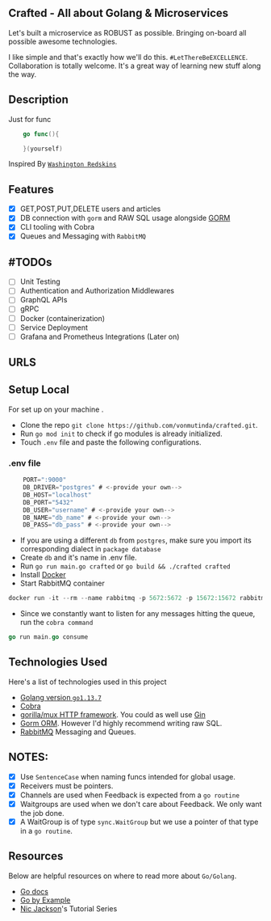 ## Crafted - All about Golang & Microservices
Let's built a microservice as ROBUST as possible. Bringing on-board all
possible awesome technologies.

I like simple and that's exactly how we'll do this. ```#LetThereBeEXCELLENCE```. 
Collaboration is totally welcome. It's a great way of learning new stuff along the way.


## Description
Just for func

```go
    go func(){

    }(yourself)
```

Inspired By [`Washington Redskins`](https://en.wikipedia.org/wiki/Go_Fund_Yourself)

## Features
- [x] GET,POST,PUT,DELETE users and articles
- [x] DB connection with ```gorm``` and RAW SQL usage alongside [GORM](https://gorm.io)
- [x] CLI tooling with Cobra 
- [x] Queues and Messaging with `RabbitMQ`

## #TODOs
- [ ] Unit Testing
- [ ] Authentication and Authorization Middlewares
- [ ] GraphQL APIs 
- [ ] gRPC 
- [ ] Docker (containerization) 
- [ ] Service Deployment
- [ ] Grafana and Prometheus Integrations (Later on)

## URLS

## Setup Local
For set up on your machine .
- Clone the repo `git clone https://github.com/vonmutinda/crafted.git`.
- Run `go mod init` to check if go modules is already initialized.
- Touch  `.env` file and paste the following configurations.
  
### .env file
```go
    PORT=":9000"
    DB_DRIVER="postgres" # <-provide your own-->
    DB_HOST="localhost"
    DB_PORT="5432"
    DB_USER="username" # <-provide your own-->
    DB_NAME="db_name" # <-provide your own-->
    DB_PASS="db_pass" # <-provide your own-->
```

- If you are using a different `db` from `postgres`, make sure you import its corresponding dialect in `package database`
- Create `db` and it's name in .env file.
- Run `go run main.go crafted` or `go build && ./crafted crafted`
- Install [Docker](https://www.digitalocean.com/community/tutorials/how-to-install-and-use-docker-on-ubuntu-18-04)
- Start RabbitMQ container 
```go 
docker run -it --rm --name rabbitmq -p 5672:5672 -p 15672:15672 rabbitmq:3-management
```
- Since we constantly want to listen for any messages hitting the queue, run the `cobra command`
```go 
go run main.go consume
```

## Technologies Used 
Here's a list of technologies used in this project

- [Golang version `go1.13.7`](https://golang.org)
- [Cobra](https://github.com/spf13/cobra)
- [gorilla/mux HTTP framework](https://github.com/gorilla/mux). You could as well use [Gin](https://github.com/gin-gonic/gin)
- [Gorm ORM](https://gorm.io/). However I'd highly recommend writing raw SQL.
- [RabbitMQ](https://www.rabbitmq.com/tutorials/tutorial-one-go.html) Messaging and Queues. 

## NOTES:
- [x] Use  `SentenceCase` when naming funcs intended for global usage.
- [x] Receivers must be pointers.
- [x] Channels are used when Feedback is expected from a `go routine`
- [x] Waitgroups are used when we don't care about Feedback. We only want the job done. 
- [x] A WaitGroup is of type `sync.WaitGroup` but we use a pointer of that type in a `go routine`. 

## Resources 
Below are helpful resources on where to read more about `Go/Golang`.
- [Go docs](https://tour.golang.org/)
- [Go by Example](https://gobyexample.com/)
- [Nic Jackson](https://www.youtube.com/playlist?list=PLmD8u-IFdreyh6EUfevBcbiuCKzFk0EW_)'s Tutorial Series
